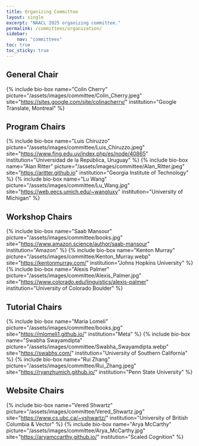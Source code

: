 ```yaml
---
title: Organizing Committee
layout: single
excerpt: "NAACL 2025 organizing committee."
permalink: /committees/organization/
sidebar: 
    nav: "committees"
toc: true
toc_sticky: true
---
```


## General Chair
{% include bio-box
   name="Colin Cherry"
   picture="/assets/images/committee/Colin_Cherry.jpeg"
   site="https://sites.google.com/site/colinacherry/"
   institution="Google Translate, Montreal"
%}

## Program Chairs

{% include bio-box
   name="Luis Chiruzzo"
   picture="/assets/images/committee/Luis_Chiruzzo.jpeg"
   site="https://www.fing.edu.uy/index.php/es/node/40865"
   institution="Universidad de la República, Uruguay"
%}
{% include bio-box
   name="Alan Ritter"
   picture="/assets/images/committee/Alan_Ritter.jpeg"
   site="https://aritter.github.io"
   institution="Georgia Institute of Technology"
%}
{% include bio-box
   name="Lu Wang"
   picture="/assets/images/committee/Lu_Wang.jpg"
   site="https://web.eecs.umich.edu/~wangluxy"
   institution="University of Michigan"
%}

## Workshop Chairs

{% include bio-box
   name="Saab Mansour"
   picture="/assets/images/committee/books.jpg"
   site="https://www.amazon.science/author/saab-mansour"
   institution="Amazon"
%}
{% include bio-box
   name="Kenton Murray"
   picture="/assets/images/committee/Kenton_Murray.webp"
   site="https://kentonmurray.com/"
   institution="Johns Hopkins University"
%}
{% include bio-box
   name="Alexis Palmer"
   picture="/assets/images/committee/Alexis_Palmer.jpg"
   site="https://www.colorado.edu/linguistics/alexis-palmer"
   institution="University of Colorado Boulder"
%}

## Tutorial Chairs
{% include bio-box
   name="Maria Lomeli"
   picture="/assets/images/committee/books.jpg"
   site="https://mlomeli1.github.io/"
   institution="Meta"
%}
{% include bio-box
   name="Swabha Swayamdipta"
   picture="/assets/images/committee/Swabha_Swayamdipta.webp"
   site="https://swabhs.com/"
   institution="University of Southern California"
%}
{% include bio-box
   name="Rui Zhang"
   picture="/assets/images/committee/Rui_Zhang.jpeg"
   site="https://ryanzhumich.github.io/"
   institution="Penn State University"
%}

## Website Chairs

{% include bio-box
   name="Vered Shwartz"
   picture="/assets/images/committee/Vered_Shwartz.jpg"
   site="https://www.cs.ubc.ca/~vshwartz/"
   institution="University of British Columbia & Vector"
%}
{% include bio-box
   name="Arya McCarthy"
   picture="/assets/images/committee/Arya_McCarthy.jpg"
   site="https://aryamccarthy.github.io/"
   institution="Scaled Cognition"
%}
